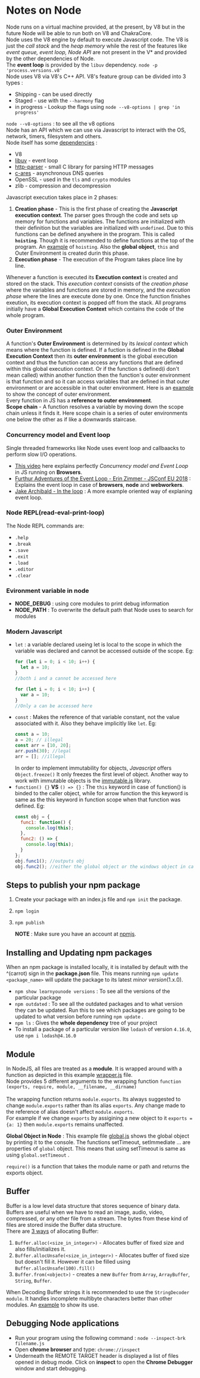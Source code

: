 # Notes on Node

Node runs on a virtual machine provided, at the present, by V8 but in the future Node will be able to run both on V8 and ChakraCore.<br/>
Node uses the V8 engine by default to execute Javascript code. The V8 is just the *call stack* and the *heap memory* while the rest of the features like *event queue, event loop, Node API* are not present in the V* and provided by the other dependencies of Node.<br/>
The **event loop** is provided by the `libuv` dependency. 
`node -p 'process.versions.v8'`<br/>
Node uses V8 via V8's C++ API.
V8's feature group can be divided into 3 types :

- Shipping - can be used directly
- Staged - use with the `--harmony` flag
- in progress - Lookup the flags using `node --v8-options | grep 'in progress'`

`node --v8-options` : to see all the v8 options<br/>
Node has an API which we can use via Javascript to interact with the OS, network, timers, filesystem and others.<br/>
Node itself has some [dependencies][3] :

- V8
- [libuv][4] - event loop
- [http-parser][5] - small C library for parsing HTTP messages
- [c-ares][6] - asynchronous DNS queries
- OpenSSL - used in the `tls` and `crypto` modules
- zlib - compression and decompression

Javascript execution takes place in 2 phases:

1. **Creation phase** - This is the first phase of creating the **Javascript execution context**. The parser goes through the code and sets up memory for functions and variables. The functions are initialized with their definition but the variables are initialized with `undefined`. Due to this functions can be defined anywhere in the program. This is called **`hoisting`**. Though it is recommended to define functions at the top of the program. An [example](hoisting/example.js) of `hoisting`. Also the **global object**, `this` and Outer Environment is created durin this phase.
2. **Execution phase** - The execution of the Program takes place line by line. 

Whenever a function is executed its **Execution context** is created and stored on the stack. This *execution context* consists of the *creation phase* where the variables and functions are stored in memory, and the *execution phase* where the lines are execute done by one. Once the function finishes exeution, its execution context is popped off from the stack. All programs initially have a **Global Execution Context** which contains the code of the whole program. 

### Outer Environment
A function's **Outer Environment** is determined by its *lexical context* which means where the function is defined. If a fuction is defined in the **Global Execution Context** then its **outer environment** is the global execution context and thus the function can access any functions that are defined within this global execution context. Or if the function s defined(i don't mean called) within another function then the function's outer environment is that function and so it can access variables that are defined in that outer environment or are accessible in that outer environment.
Here is an [example](examples/outer-environment.js) to show the concept of outer environment. <br/>
Every function in JS has a **reference to outer environment**.  <br/>
**Scope chain** - A function resolves a variable by moving down the scope chain unless it finds it. Here scope chain is a series of outer environments one below the other as if like a downwards staircase.   

### Concurrency model and Event loop
Single threaded frameworks like Node uses event loop and callbaacks to perform slow I/O operations.
* [This video][8] here explains perfectly *Concurrency model and Event Loop* in JS running on **Browsers**.
* [Furthur Adventures of the Event Loop - Erin Zimmer - JSConf EU 2018][9] : Explains the event loop in case of **browsers**, **node** and **webworkers**.
* [Jake Archibald - In the loop][10] : A more example oriented way of explaning event loop. 

### Node REPL(read-eval-print-loop)

The Node REPL commands are:

- `.help`
- `.break`
- `.save`
- `.exit`
- `.load`
- `.editor`
- `.clear`

### Evironment variable in node

- **NODE_DEBUG** : using core modules to print debug information
- **NODE_PATH** : To overwrite the default path that Node uses to search for modules

### Modern Javascript

- `let` : a variable declared useing let is local to the scope in which the variable was declared and cannot be accessed outside of the scope.
  Eg:
  ```javascript
  for (let i = 0; i < 10; i++) {
    let a = 10;
  }
  //both i and a cannot be accessed here

  for (let i = 0; i < 10; i++) {
    var a = 10;
  }
  //Only a can be accessed here
  ```
- `const` : Makes the reference of that variable constant, not the value associated with it. Also they behave implicitly like `let`. Eg:
  ```javascript
  const a = 10;
  a = 20; // illegal
  const arr = [10, 20];
  arr.push(30); //legal
  arr = []; //illegal
  ```
  In order to implement immutability for objects, _Javascript_ offers `Object.freeze()` It only freezes the first level of object. Another way to work with immutable objects is the [immutable.js][2] library.
- `function() {}` **VS** `() => {}` : The `this` keyword in case of function() is binded to the caller object, while for arrow function the this keyword is same as the this keyword in function scope when that function was defined. Eg:
  ```javascript
  const obj = {
    func1: function() {
      console.log(this);
    },
    func2: () => {
      console.log(this);
    }
  };
  obj.func1(); //outputs obj
  obj.func2(); //either the global object or the windows object in case of browser
  ```

## Steps to publish your npm package

1. Create your package with an index.js file and `npm init` the package.
2. `npm login`
3. `npm publish`

   **NOTE** : Make sure you have an account at [npmjs][7].

## Installing and Updating npm packages

When an npm package is installed locally, it is installed by default with the ^(carrot) sign in the **package.json** file. This means running `npm update <package_name>` will update the package to its latest _minor version_(1.x.0).

- `npm show learnyounode versions` : To see all the versions of the particular package
- `npm outdated` : To see all the outdated packages and to what version they can be updated. Run this to see which packages are going to be updated to what version before running `npm update` .
- `npm ls` : Gives the **whole dependency** tree of your project
- To install a package of a particular version like `lodash` of version `4.16.0`, use `npm i lodash@4.16.0`

## Module

In NodeJS, all files are treated as a **module**. It is wrapped around with a function as depicted in this example [wrapper.js](Module/wrapper.js) file.<br/>
Node provides 5 different arguments to the wrapping function `function (exports, require, module, __filename, __dirname)`<br/>  
The wrapping function returns `module.exports`. Its always suggested to change `module.exports` rather than its alias `exports`. Any change made to the reference of alias doesn't affect `module.exports`. <br/>
For example if we change `exports` by assigining a new object to it `exports = {a: 1}` then `module.exports` remains unaffected. <br/>

**Global Object in Node** : This example file [global.js](Module/global.js) shows the global object by printing it to the console. The functions setTimeout, setImmediate ... are properties of `global` object. This means that using setTimeout is same as using `global.setTimeout` . <br/>

`require()` is a function that takes the module name or path and returns the exports object.

## Buffer

Buffer is a low level data structure that stores sequence of binary data. Buffers are useful when we have to read an image, audio, video, compressed, or any other file from a stream. The bytes from these kind of files are stored inside the Buffer data structure.<br/>
There are [3 ways][1] of allocating Buffer:

1. `Buffer.alloc(<size_in_integer>)` - Allocates buffer of fixed size and also fills/initializes it.
2. `Buffer.allocUnsafe(<size_in_integer>)` - Allocates buffer of fixed size but doesn't fill it. However it can be filled using `Buffer.allocUnsafe(100).fill()`
3. `Buffer.from(<object>)` - creates a new `Buffer` from `Array`, `ArrayBuffer`, `String`, `Buffer`.

When Decoding Buffer strings it is recommended to use the `StringDecoder module`. It handles incomplete multibyte characters better than other modules. An [example](Buffer/string_decoder.js) to show its use.

## Debugging Node applications

- Run your program using the following command : `node --inspect-brk filename.js`
- Open **chrome browser** and type: `chrome://inspect`
- Underneath the REMOTE TARGET header is displayed a list of files opened in debug mode. Click on **inspect** to open the **Chrome Debugger** window and start debugging.

[1]: https://nodejs.org/api/buffer.html#buffer_buffer_from_buffer_alloc_and_buffer_allocunsafe
[2]: https://facebook.github.io/immutable-js/
[3]: https://nodejs.org/en/docs/meta/topics/dependencies/
[4]: https://github.com/libuv/libuv
[5]: https://github.com/nodejs/http-parser
[6]: https://github.com/c-ares/c-ares
[7]: https://npmjs.com
[8]: https://www.youtube.com/watch?v=8aGhZQkoFbQ
[9]: https://www.youtube.com/watch?v=u1kqx6AenYw
[10]: https://www.youtube.com/watch?v=cCOL7MC4Pl0

